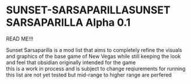 # SUNSET-SARSAPARILLASUNSET SARSAPARILLA Alpha 0.1
READ ME!!!

Sunset Sarsaparilla is a mod list that aims to completely refine the visuals and graphics of the base game of New Vegas while still keeping the look and feel that obsidian originally intended for the game  
this is a work in process and is subject to change 
reqiurements for running this list are not yet tested but mid-range to higher range are perfered 
